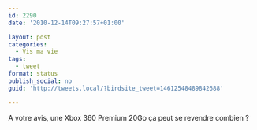 ```yaml
---
id: 2290
date: '2010-12-14T09:27:57+01:00'

layout: post
categories:
  - Vis ma vie
tags:
  - tweet
format: status
publish_social: no
guid: 'http://tweets.local/?birdsite_tweet=14612548489842688'

---
```


A votre avis, une Xbox 360 Premium 20Go ça peut se revendre combien ?